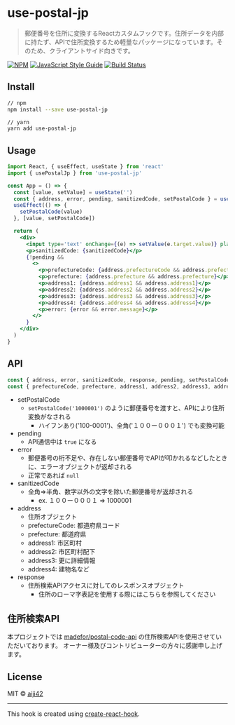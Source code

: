 # use-postal-jp

> 郵便番号を住所に変換するReactカスタムフックです。住所データを内部に持たず、APIで住所変換するため軽量なパッケージになっています。そのため、クライアントサイド向きです。

[![NPM](https://img.shields.io/npm/v/use-postal-jp.svg)](https://www.npmjs.com/package/use-postal-jp) [![JavaScript Style Guide](https://img.shields.io/badge/code_style-standard-brightgreen.svg)](https://standardjs.com) [![Build Status](https://travis-ci.org/aiji42/use-postal-jp.svg?branch=master)](https://travis-ci.org/aiji42/use-postal-jp)

## Install

```bash
// npm
npm install --save use-postal-jp

// yarn
yarn add use-postal-jp
```

## Usage

```jsx
import React, { useEffect, useState } from 'react'
import { usePostalJp } from 'use-postal-jp'

const App = () => {
  const [value, setValue] = useState('')
  const { address, error, pending, sanitizedCode, setPostalCode } = usePostalJp()
  useEffect(() => {
    setPostalCode(value)
  }, [value, setPostalCode])

  return (
    <div>
      <input type='text' onChange={(e) => setValue(e.target.value)} placeholder='Plz input postal code!' />
      <p>sanitizedCode: {sanitizedCode}</p>
      {!pending &&
        <>
          <p>prefectureCode: {address.prefectureCode && address.prefectureCode}</p>
          <p>prefecture: {address.prefecture && address.prefecture}</p>
          <p>address1: {address.address1 && address.address1}</p>
          <p>address2: {address.address2 && address.address2}</p>
          <p>address3: {address.address3 && address.address3}</p>
          <p>address4: {address.address4 && address.address4}</p>
          <p>error: {error && error.message}</p>
        </>
      }
    </div>
  )
}
```

## API

```jsx
const { address, error, sanitizedCode, response, pending, setPostalCode } = usePostalJp()
const { prefectureCode, prefecture, address1, address2, address3, address4 } = address
```

- setPostalCode
    - `setPostalCode('1000001')` のように郵便番号を渡すと、APIにより住所変換がなされる
        - ハイフンあり('100-0001')、全角('１００ー０００１') でも変換可能
- pending
    - API通信中は `true` になる
- error
    - 郵便番号の桁不足や、存在しない郵便番号でAPIが叩かれるなどしたときに、エラーオブジェクトが返却される
    - 正常であれば `null`
- sanitizedCode
    - 全角=>半角、数字以外の文字を除いた郵便番号が返却される
        - ex. １００ー０００１ => 1000001
- address
    - 住所オブジェクト
    - prefectureCode: 都道府県コード
    - prefecture: 都道府県
    - address1: 市区町村
    - address2: 市区町村配下
    - address3: 更に詳細情報
    - address4: 建物名など
- response
    - 住所検索APIアクセスに対してのレスポンスオブジェクト
        - 住所のローマ字表記を使用する際にはこちらを参照してください

## 住所検索API

本プロジェクトでは [madefor/postal-code-api](https://github.com/madefor/postal-code-api) の住所検索APIを使用させていただいております。
オーナー様及びコントリビューターの方々に感謝申し上げます。

## License

MIT © [aiji42](https://github.com/aiji42)

---

This hook is created using [create-react-hook](https://github.com/hermanya/create-react-hook).
